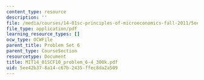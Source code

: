 ```yaml
---
content_type: resource
description: ''
file: /media/courses/14-01sc-principles-of-microeconomics-fall-2011/5ee42b378a14c67b2435ffec8da2a509_MIT14_01SCF10_problem_6-4_300k.pdf
file_type: application/pdf
learning_resource_types: []
ocw_type: OCWFile
parent_title: Problem Set 6
parent_type: CourseSection
resourcetype: Document
title: MIT14_01SCF10_problem_6-4_300k.pdf
uid: 5ee42b37-8a14-c67b-2435-ffec8da2a509
---
```

